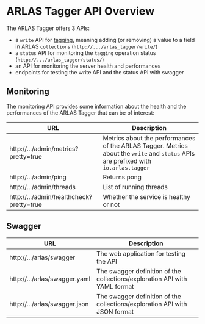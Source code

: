 # ARLAS Tagger API Overview

The ARLAS Tagger offers 3 APIs:

- a `write` API for [tagging](arlas-api-tagging.md), meaning adding (or removing) a value to a field in ARLAS `collections` (`http://.../arlas_tagger/write/`)
- a `status` API for monitoring the `tagging` operation status (`http://.../arlas_tagger/status/`)
- an API for monitoring the server health and performances
- endpoints for testing the write API and the status API with swagger

## Monitoring

The monitoring API provides some information about the health and the performances of the ARLAS Tagger that can be of interest:

| URL | Description |
| --- | --- |
| http://.../admin/metrics?pretty=true  |  Metrics about the performances of the ARLAS Tagger. Metrics about the `write` and `status` APIs are prefixed with `io.arlas.tagger`|
| http://.../admin/ping | Returns pong  |
| http://.../admin/threads | List of running threads |
| http://.../admin/healthcheck?pretty=true  |  Whether the service is healthy or not |


## Swagger

| URL | Description |
| --- | --- |
| http://.../arlas/swagger  | The web application for testing the API  |
| http://.../arlas/swagger.yaml  | The swagger definition of the collections/exploration API with YAML format |
| http://.../arlas/swagger.json  | The swagger definition of the collections/exploration API with JSON format |
